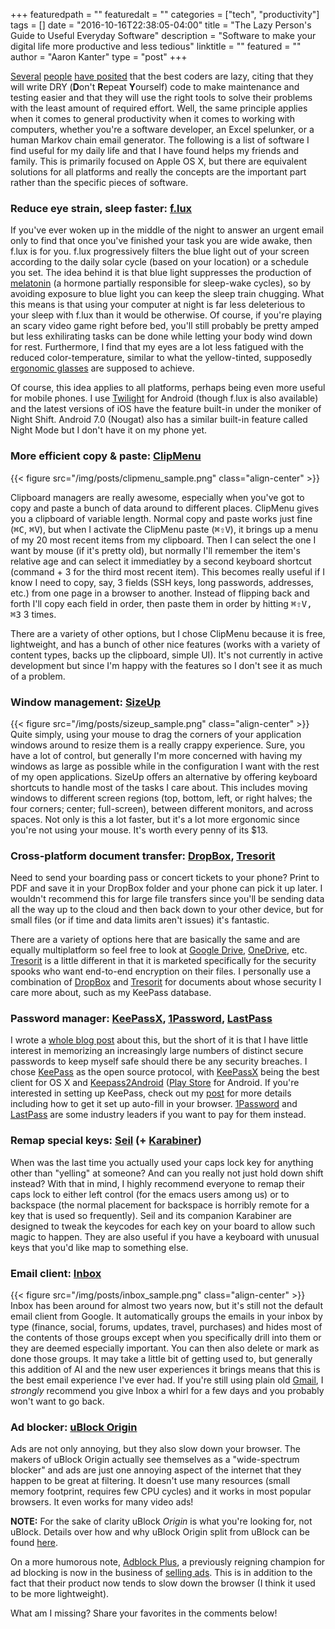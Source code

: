 +++
featuredpath = ""
featuredalt = ""
categories = ["tech", "productivity"]
tags = []
date = "2016-10-16T22:38:05-04:00"
title = "The Lazy Person's Guide to Useful Everyday Software"
description = "Software to make your digital life more productive and less tedious"
linktitle = ""
featured = ""
author = "Aaron Kanter"
type = "post"
+++

[Several][lazy-lenssen] [people][lazy-wall] [have posited][lazy-atwood] that the best coders are lazy, citing that they will write DRY (**D**on't **R**epeat **Y**ourself) code to make maintenance and testing easier and that they will use the right tools to solve their problems with the least amount of required effort. Well, the same principle applies when it comes to general productivity when it comes to working with computers, whether you're a software developer, an Excel spelunker, or a human Markov chain email generator. The following is a list of software I find useful for my daily life and that I have found helps my friends and family. This is primarily focused on Apple OS X, but there are equivalent solutions for all platforms and really the concepts are the important part rather than the specific pieces of software.

### Reduce eye strain, sleep faster: [f.lux][f.lux]
If you've ever woken up in the middle of the night to answer an urgent email only to find that once you've finished your task you are wide awake, then f.lux is for you. f.lux progressively filters the blue light out of your screen according to the daily solar cycle (based on your location) or a schedule you set. The idea behind it is that blue light suppresses the production of [melatonin][melatonin] (a hormone partially responsible for sleep-wake cycles), so by avoiding exposure to blue light you can keep the sleep train chugging. What this means is that using your computer at night is far less deleterious to your sleep with f.lux than it would be otherwise. Of course, if you're playing an scary video game right before bed, you'll still probably be pretty amped but less exhilirating tasks can be done while letting your body wind down for rest. Furthermore, I find that my eyes are a lot less fatigued with the reduced color-temperature, similar to what the yellow-tinted, supposedly [ergonomic glasses][ergo-glasses] are supposed to achieve.

Of course, this idea applies to all platforms, perhaps being even more useful for mobile phones. I use [Twilight][Twilight] for Android (though f.lux is also available) and the latest versions of iOS have the feature built-in under the moniker of Night Shift. Android 7.0 (Nougat) also has a similar built-in feature called Night Mode but I don't have it on my phone yet.

### More efficient copy & paste: [ClipMenu][ClipMenu]
{{< figure src="/img/posts/clipmenu_sample.png" class="align-center" >}}

Clipboard managers are really awesome, especially when you've got to copy and paste a bunch of data around to different places. ClipMenu gives you a clipboard of variable length. Normal copy and paste works just fine (<kbd>⌘C</kbd>, <kbd>⌘V</kbd>), but when I activate the ClipMenu paste (<kbd>⌘⇧V</kbd>), it brings up a menu of my 20 most recent items from my clipboard. Then I can select the one I want by mouse (if it's pretty old), but normally I'll remember the item's relative age and can select it immediatley by a second keyboard shortcut (command + 3 for the third most recent item). This becomes really useful if I know I need to copy, say, 3 fields (SSH keys, long passwords, addresses, etc.) from one page in a browser to another. Instead of flipping back and forth I'll copy each field in order, then paste them in order by hitting <kbd><kbd>⌘⇧V</kbd>, <kbd>⌘3</kbd></kbd> 3 times.

There are a variety of other options, but I chose ClipMenu because it is free, lightweight, and has a bunch of other nice features (works with a variety of content types, backs up the clipboard, simple UI). It's not currently in active development but since I'm happy with the features so I don't see it as much of a problem.

### Window management: [SizeUp][SizeUp]
{{< figure src="/img/posts/sizeup_sample.png" class="align-center" >}}
Quite simply, using your mouse to drag the corners of your application windows around to resize them is a really crappy experience. Sure, you have a lot of control, but generally I'm more concerned with having my windows as large as possible while in the configuration I want with the rest of my open applications. SizeUp offers an alternative by offering keyboard shortcuts to handle most of the tasks I care about. This includes moving windows to different screen regions (top, bottom, left, or right halves; the four corners; center; full-screen), between different monitors, and across spaces. Not only is this a lot faster, but it's a lot more ergonomic since you're not using your mouse. It's worth every penny of its $13.

### Cross-platform document transfer: [DropBox][DropBox], [Tresorit][Tresorit]
Need to send your boarding pass or concert tickets to your phone? Print to PDF and save it in your DropBox folder and your phone can pick it up later. I wouldn't recommend this for large file transfers since you'll be sending data all the way up to the cloud and then back down to your other device, but for small files (or if time and data limits aren't issues) it's fantastic.

There are a variety of options here that are basically the same and are equally multiplatform so feel free to look at [Google Drive][GoogleDrive], [OneDrive][OneDrive], etc. [Tresorit][Tresorit] is a little different in that it is marketed specifically for the security spooks who want end-to-end encryption on their files. I personally use a combination of [DropBox][DropBox] and [Tresorit][Tresorit] for documents about whose security I care more about, such as my KeePass database.

### Password manager: [KeePassX][KeePassX], [1Password][1Password], [LastPass][LastPass]
I wrote a [whole blog post][keepass-blog] about this, but the short of it is that I have little interest in memorizing an increasingly large numbers of distinct secure passwords to keep myself safe should there be any security breaches. I chose [KeePass][KeePass] as the open source protocol, with [KeePassX][KeePassX] being the best client for OS X and [Keepass2Android][KP2A] ([Play Store][KP2A-Store] for Android. If you're interested in setting up KeePass, check out my [post][keepass-blog] for more details including how to get it set up auto-fill in your browser. [1Password][1Password] and [LastPass][LastPass] are some industry leaders if you want to pay for them instead.

### Remap special keys: [Seil][Seil] (+ [Karabiner][Karabiner])
When was the last time you actually used your caps lock key for anything other than "yelling" at someone? And can you really not just hold down shift instead?
With that in mind, I highly recommend everyone to remap their caps lock to either left control (for the emacs users among us) or to backspace (the normal placement for backspace is horribly remote for a key that is used so frequently). Seil and its companion Karabiner are designed to tweak the keycodes for each key on your board to allow such magic to happen. They are also useful if you have a keyboard with unusual keys that you'd like map to something else.

### Email client: [Inbox][Inbox]
{{< figure src="/img/posts/inbox_sample.png" class="align-center" >}}
Inbox has been around for almost two years now, but it's still not the default email client from Google. It automatically groups the emails in your inbox by type (finance, social, forums, updates, travel, purchases) and hides most of the contents of those groups except when you specifically drill into them or they are deemed especially important. You can then also delete or mark as done those groups. It may take a little bit of getting used to, but generally this addition of AI and the new user experiences it brings means that this is the best email experience I've ever had. If you're still using plain old [Gmail][Gmail], I _strongly_ recommend you give Inbox a whirl for a few days and you probably won't want to go back.

### Ad blocker: [uBlock Origin][uBlock]
Ads are not only annoying, but they also slow down your browser. The makers of uBlock Origin actually see themselves as a "wide-spectrum blocker" and ads are just one annoying aspect of the internet that they happen to be great at filtering. It doesn't use many resources (small memory footprint, requires few CPU cycles) and it works in most popular browsers. It even works for many video ads!

**NOTE:** For the sake of clarity uBlock _Origin_ is what you're looking for, not uBlock. Details over how and why uBlock Origin split from uBlock can be found [here][uBlockOriginStory].

On a more humorous note, [Adblock Plus][ABP], a previously reigning champion for ad blocking is now in the business of [selling ads][ABP-sells-ads]. This is in addition to the fact that their product now tends to slow down the browser (I think it used to be more lightweight).

What am I missing? Share your favorites in the comments below!

[lazy-lenssen]: http://blogoscoped.com/archive/2005-08-24-n14.html
[lazy-wall]: http://threevirtues.com/
[lazy-atwood]: https://blog.codinghorror.com/how-to-be-lazy-dumb-and-successful/
[f.lux]: https://justgetflux.com/
[melatonin]: http://www.webmd.com/sleep-disorders/tc/melatonin-overview
[Twilight]: https://play.google.com/store/apps/details?id=com.urbandroid.lux
[ergo-glasses]: https://www.amazon.com/Ergonomic-Advanced-Computer-Gaming-Glasses-Amber/dp/B00CJULBKC
[ClipMenu]: http://www.clipmenu.com/
[SizeUp]: http://www.irradiatedsoftware.com/sizeup/
[DropBox]: https://www.dropbox.com
[GoogleDrive]: https://drive.google.com/
[OneDrive]: https://onedrive.live.com
[Tresorit]: https://tresorit.com/
[KeePassX]: https://www.keepassx.org/
[LastPass]: https://lastpass.com/
[1Password]: https://1password.com/
[keepass-blog]: ../keepass
[KeePass]: http://keepass.info/
[KP2A]: http://keepass2android.codeplex.com/
[KP2A-Store]: https://play.google.com/store/apps/details?id=keepass2android.keepass2android
[Seil]: https://pqrs.org/osx/karabiner/seil.html.en
[Karabiner]: https://pqrs.org/osx/karabiner/index.html.en
[Inbox]: https://inbox.google.com
[Gmail]: https://mail.google.com
[uBlock]: https://github.com/gorhill/uBlock
[uBlockOriginStory]: http://tuxdiary.com/2015/06/14/ublock-origin/
[ABP]: https://adblockplus.org
[ABP-sells-ads]: http://www.theverge.com/2016/9/13/12890050/adblock-plus-now-sells-ads

